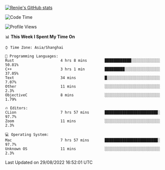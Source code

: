 [![Renjie's GitHub stats](https://github-readme-stats.vercel.app/api?username=liurenjie1024&show_icons=true&theme=chartreuse-dark)](https://github.com/anuraghazra/github-readme-stats)

<!--START_SECTION:waka-->
![Code Time](http://img.shields.io/badge/Code%20Time-132%20hrs%2049%20mins-blue)

![Profile Views](http://img.shields.io/badge/Profile%20Views-19-blue)

📊 **This Week I Spent My Time On** 

```text
⌚︎ Time Zone: Asia/Shanghai

💬 Programming Languages: 
Rust                     4 hrs 8 mins        ████████████░░░░░░░░░░░░░   50.81% 
C++                      3 hrs 1 min         █████████░░░░░░░░░░░░░░░░   37.05% 
Text                     34 mins             █░░░░░░░░░░░░░░░░░░░░░░░░   7.07% 
Other                    11 mins             ░░░░░░░░░░░░░░░░░░░░░░░░░   2.3% 
ObjectiveC               8 mins              ░░░░░░░░░░░░░░░░░░░░░░░░░   1.79%

🔥 Editors: 
CLion                    7 hrs 57 mins       ████████████████████████░   97.7% 
Zoom                     11 mins             ░░░░░░░░░░░░░░░░░░░░░░░░░   2.3%

💻 Operating System: 
Mac                      7 hrs 57 mins       ████████████████████████░   97.7% 
Unknown OS               11 mins             ░░░░░░░░░░░░░░░░░░░░░░░░░   2.3%

```


 Last Updated on 29/08/2022 16:52:01 UTC
<!--END_SECTION:waka-->

